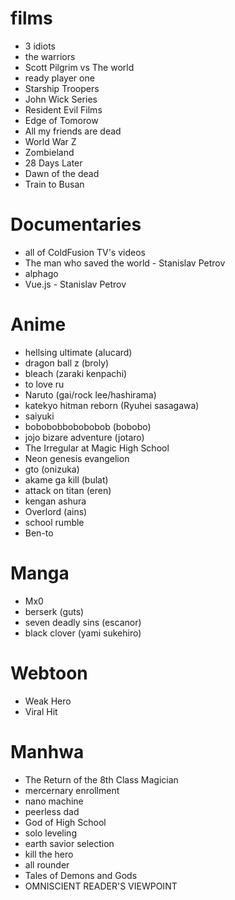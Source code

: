 # films 
* 3 idiots
* the warriors
* Scott Pilgrim vs The world
* ready player one
* Starship Troopers 
* John Wick Series
* Resident Evil Films
* Edge of Tomorow
* All my friends are dead
* World War Z
* Zombieland
* 28 Days Later
* Dawn of the dead
* Train to Busan

# Documentaries
* all of ColdFusion TV's videos
* The man who saved the world - Stanislav Petrov
* alphago
* Vue.js - Stanislav Petrov   

# Anime
* hellsing ultimate (alucard)
* dragon ball z (broly)
* bleach (zaraki kenpachi)
* to love ru
* Naruto (gai/rock lee/hashirama)
* katekyo hitman reborn (Ryuhei sasagawa)
* saiyuki
* bobobobbobobobob (bobobo)
* jojo bizare adventure (jotaro)
* The Irregular at Magic High School
* Neon genesis evangelion
* gto (onizuka)
* akame ga kill (bulat)
* attack on titan (eren)
* kengan ashura 
* Overlord (ains)
* school rumble
* Ben-to

# Manga 
* Mx0
* berserk (guts)
* seven deadly sins (escanor)
* black clover (yami sukehiro)

# Webtoon 
* Weak Hero
* Viral Hit

# Manhwa
* The Return of the 8th Class Magician
* mercernary enrollment
* nano machine
* peerless dad
* God of High School
* solo leveling
* earth savior selection
* kill the hero
* all rounder
* Tales of Demons and Gods
* OMNISCIENT READER'S VIEWPOINT
